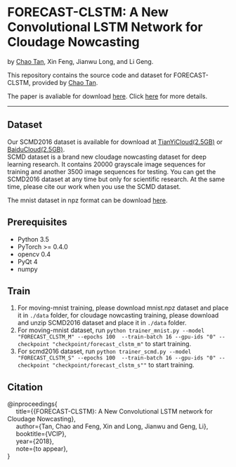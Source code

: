# FORECAST-CLSTM: A New Convolutional LSTM Network for Cloudage Nowcasting


by [Chao Tan](https://), Xin Feng, Jianwu Long, and Li Geng.       

This repository contains the source code and dataset for FORECAST-CLSTM, provided by [Chao Tan](https://).

The paper is avaliable for download [here](https://arxiv.org/ftp/arxiv/papers/1905/1905.07700.pdf).
Click [here](https://) for more details.

***

## Dataset

Our SCMD2016 dataset is available for download at [TianYiCloud(2.5GB)](https://) or [BaiduCloud(2.5GB)](https://).           
SCMD dataset is a brand new cloudage nowcasting dataset for deep learning research.
It contains 20000 grayscale image sequences for training and another 3500 image sequences for testing.
You can get the SCMD2016 dataset at any time but only for scientific research. 
At the same time, please cite our work when you use the SCMD dataset.

The mnist dataset in npz format can be download [here](https://s3.amazonaws.com/img-datasets/mnist.npz).


        
## Prerequisites
* Python 3.5
* PyTorch >= 0.4.0
* opencv 0.4
* PyQt 4
* numpy

  
## Train
1. For moving-mnist training, please download mnist.npz dataset and place it in  ```./data``` folder, for cloudage nowcasting training, please download and unzip SCMD2016 dataset and place it in ```./data``` folder.
2. For moving-mnist dataset, run ```python trainer_mnist.py --model "FORECAST_CLSTM_M" --epochs 100  --train-batch 16 --gpu-ids "0" --checkpoint "checkpoint/forecast_clstm_m"``` to start training.
3. For scmd2016 dataset, run ```python trainer_scmd.py --model "FORECAST_CLSTM_S" --epochs 100  --train-batch 16 --gpu-ids "0" --checkpoint "checkpoint/forecast_clstm_s""``` to start training.

## Citation

@inproceedings{      
&nbsp;&nbsp;&nbsp;&nbsp;  title={{FORECAST-CLSTM}: A New Convolutional LSTM network for Cloudage Nowcasting},         
&nbsp;&nbsp;&nbsp;&nbsp;  author={Tan, Chao and Feng, Xin and Long, Jianwu and Geng, Li},         
&nbsp;&nbsp;&nbsp;&nbsp;  booktitle={VCIP},        
&nbsp;&nbsp;&nbsp;&nbsp;  year={2018},        
&nbsp;&nbsp;&nbsp;&nbsp;  note={to appear},       
}

